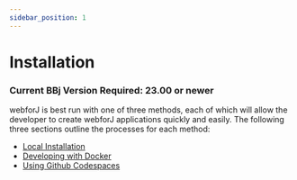 ```yaml
---
sidebar_position: 1
---
```


# Installation

<div style={{"display":"grid", "width":"100%"}}>
    <h3 style={{"justify-self" : "end"}}> Current BBj Version Required: 23.00 or newer </h3>
</div>

webforJ is best run with one of three methods, each of which will allow the developer to create webforJ applications quickly and easily. The following three sections outline the processes for each method:

- [Local Installation](./local_install.md)
- [Developing with Docker](./docker_user.md)
- [Using Github Codespaces ](./github_codespaces.md)

